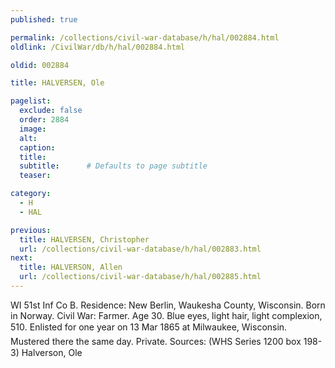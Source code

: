 ```yaml
---
published: true

permalink: /collections/civil-war-database/h/hal/002884.html
oldlink: /CivilWar/db/h/hal/002884.html

oldid: 002884

title: HALVERSEN, Ole

pagelist:
  exclude: false
  order: 2884
  image: 
  alt:
  caption:
  title:
  subtitle:      # Defaults to page subtitle
  teaser:

category: 
  - H 
  - HAL

previous:
  title: HALVERSEN, Christopher
  url: /collections/civil-war-database/h/hal/002883.html  
next:
  title: HALVERSON, Allen
  url: /collections/civil-war-database/h/hal/002885.html   
---
```

WI 51st Inf Co B. Residence: New Berlin, Waukesha County, Wisconsin. Born in Norway. Civil War: Farmer. Age 30. Blue eyes, light hair, light complexion, 5&#146;10&#148;. Enlisted for one year on 13 Mar 1865 at Milwaukee, Wisconsin. Mustered there the same day. Private. Sources: (WHS Series 1200 box 198-3) &#147;Halverson, Ole&#148;